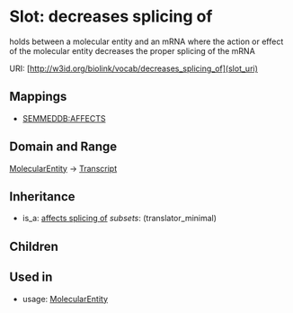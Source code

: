 # Slot: decreases splicing of


holds between a molecular entity and an mRNA where the action or effect of the molecular entity decreases the proper splicing of the mRNA

URI: [http://w3id.org/biolink/vocab/decreases_splicing_of](slot_uri)
## Mappings

 * [SEMMEDDB:AFFECTS](http://purl.obolibrary.org/obo/SEMMEDDB_AFFECTS)
## Domain and Range

[MolecularEntity](MolecularEntity.md) -> [Transcript](Transcript.md)
## Inheritance

 *  is_a: [affects splicing of](affects_splicing_of.md) *subsets*: (translator_minimal)
## Children

## Used in

 *  usage: [MolecularEntity](MolecularEntity.md)
